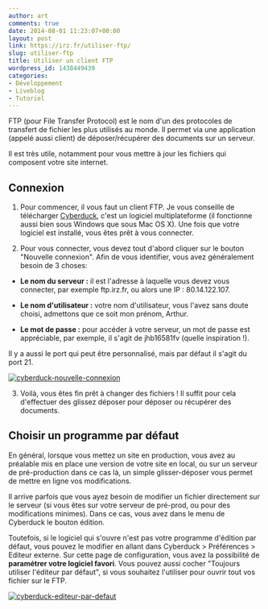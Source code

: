 ```yaml
---
author: art
comments: true
date: 2014-08-01 11:23:07+00:00
layout: post
link: https://irz.fr/utiliser-ftp/
slug: utiliser-ftp
title: Utiliser un client FTP
wordpress_id: 1438449439
categories:
- Développement
- Liveblog
- Tutoriel
---
```


FTP (pour File Transfer Protocol) est le nom d'un des protocoles de transfert de fichier les plus utilisés au monde. Il permet via une application (appelé aussi client) de déposer/récupérer des documents sur un serveur.

Il est très utile, notamment pour vous mettre à jour les fichiers qui composent votre site internet.


## Connexion

1. Pour commencer, il vous faut un client FTP. Je vous conseille de télécharger [Cyberduck](https://cyberduck.io/), c'est un logiciel multiplateforme (il fonctionne aussi bien sous Windows que sous Mac OS X). Une fois que votre logiciel est installé, vous êtes prêt à vous connecter.


2. Pour vous connecter, vous devez tout d'abord cliquer sur le bouton "Nouvelle connexion". Afin de vous identifier, vous avez généralement besoin de 3 choses:

* **Le nom du serveur :** il est l'adresse à laquelle vous devez vous connecter, par exemple ftp.irz.fr, ou alors une IP : 80.14.122.107.

* **Le nom d'utilisateur :** votre nom d'utilisateur, vous l'avez sans doute choisi, admettons que ce soit mon prénom, Arthur.

* **Le mot de passe :** pour accéder à votre serveur, un mot de passe est appréciable, par exemple, il s'agit de jhb16581fv (quelle inspiration !).

Il y a aussi le port qui peut être personnalisé, mais par défaut il s'agit du port 21.

[![cyberduck-nouvelle-connexion](https://static.irz.fr/2014/08/cyberduck-nouvelle-connexion-640x508.png)](https://irz.fr/recherche?q=cyberduck-nouvelle-connexion)


3. Voilà, vous êtes fin prêt à changer des fichiers ! Il suffit pour cela d'effectuer des glissez déposer pour déposer ou récupérer des documents.


## Choisir un programme par défaut

En général, lorsque vous mettez un site en production, vous avez au préalable mis en place une version de votre site en local, ou sur un serveur de pré-production dans ce cas là, un simple glisser-déposer vous permet de mettre en ligne vos modifications.

Il arrive parfois que vous ayez besoin de modifier un fichier directement sur le serveur (si vous êtes sur votre serveur de pré-prod, ou pour des modifications minimes). Dans ce cas, vous avez dans le menu de Cyberduck le bouton édition.

Toutefois, si le logiciel qui s'ouvre n'est pas votre programme d'édition par défaut, vous pouvez le modifier en allant dans Cyberduck > Préférences > Editeur externe. Sur cette page de configuration, vous avez la possibilité de **paramétrer votre logiciel favori**. Vous pouvez aussi cocher "Toujours utiliser l'éditeur par défaut", si vous souhaitez l'utiliser pour ouvrir tout vos fichier sur le FTP.

[![cyberduck-editeur-par-defaut](https://static.irz.fr/2014/08/cyberduck-editeur-par-defaut-640x339.png)](https://irz.fr/recherche?q=cyberduck-editeur-par-defaut)
